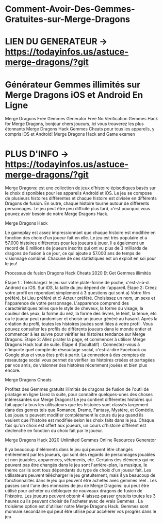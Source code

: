 # Comment-Avoir-Des-Gemmes-Gratuites-sur-Merge-Dragons
# LIEN DU GENERATEUR → https://todayinfos.us/astuce-merge-dragons/?git
# Générateur Gemmes illimités sur Merge Dragons iOS et Android En Ligne

Merge Dragons Free Gemmes Generator Free No Verification Gemmes Hack for Merge Dragons, bonjour chers joueurs, ici vous trouverez les plus étonnants Merge Dragons Hack Gemmes Cheats pour tous les appareils, y compris iOS et Android! Merge Dragons Hack and Game examen

# PLUS D'INFO → https://todayinfos.us/astuce-merge-dragons/?git

Merge Dragons: est une collection de jeux d'histoire épisodiques basés sur le choix disponibles pour les appareils Android et iOS. Le jeu se compose de plusieurs histoires différentes et chaque histoire est divisée en différents Dragons de fusion. En outre, chaque histoire tourne autour de différents personnages. Le jeu peut être peu difficile plus tard, c'est pourquoi vous pouvez avoir besoin de notre Merge Dragons Hack.

Merge Dragons Hack

Le gameplay est assez impressionnant que chaque histoire est modifiée en fonction des choix d'un joueur fait en elle. Le jeu est très populaire et a 57.000 histoires différentes pour les joueurs à jouer. Il a également un record de 6 millions de joueurs inscrits qui ont vu plus de 3 milliards de dragons de fusion à ce jour, ce qui ajoute à 57.000 ans de temps de visionnage combiné. Chacune de ces statistiques est un exploit en soi pour le jeu!

Processus de fusion Dragons Hack Cheats 2020 Et Get Gemmes illimités

Étape 1 : Téléchargez le jeu sur votre plate-forme de poche, c'est-à-à-d. Android ou iOS. Sur iOS, la taille du jeu dépend de l'appareil.
Étape 2: Créez votre profil en répondant simplement à 3 questions qui sont a) Votre film préféré, b) Lieu préféré et c) Acteur préféré. Choisissez un nom, un sexe et l'apparence de votre personnage. L'apparence comprend des caractéristiques telles que le style de cheveux, la forme du visage, la couleur des yeux, la forme du nez, la forme des lèvres, le teint, la tenue, etc ou le joueur peut randomiser et choisir un joueur généré au hasard. Après la création du profil, toutes les histoires jouées sont liées à votre profil. Vous pouvez consulter les profils de différents joueurs dans le monde entier et commencer à les suivre pour vérifier les histoires tendance sur Merge Dragons.
Étape 3: Allez pirater la page, et commencer à utiliser Merge Dragons Hack tout de suite.
Étape 4 (facultatif) : Connectez-vous à n'importe quel compte de réseautage social, c'est-à-dire Facebook ou Google plus et vous êtes prêt à partir. La connexion à des comptes de réseautage social vous permet de vérifier les histoires créées et partagées par vos amis, de visionner des histoires récemment jouées et bien plus encore.

Merge Dragons Cheats

Profitez des Gemmes gratuits illimités de dragons de fusion de l'outil de piratage en ligne
Lisez la suite, pour connaître quelques-unes des choses intéressantes sur Merge Dragons!
Le jeu contient différentes histoires qui fait appel à tous les utilisateurs que les histoires sont classés largement dans des genres tels que Romance, Drame, Fantasy, Mystère, et Comédie.
Les joueurs peuvent modifier complètement le cours du jeu quand ils veulent que l'histoire est modifiée selon les choix faits dans le jeu. Chaque fois qu'un choix est offert aux joueurs, un cours d'histoire différent est déclenché en fonction du choix fait par le joueur.

Merge Dragons Hack 2020 Unlimited Gemmes Online Resources Generator

Il ya beaucoup d'éléments dans le jeu qui peuvent être changés entièrement par les joueurs, qui sont des regards de personnages jouables et non jouables, apparences, vêtements, etc.
Certains des éléments qui ne peuvent pas être changés dans le jeu sont l'arrière-plan, la musique, le thème car ils sont tous dépendants du type de choix d'un joueur fait.
Les utilisateurs peuvent télécharger le jeu gratuitement, mais il ya beaucoup de fonctionnalités dans le jeu qui peuvent être achetés avec gemmes réel .
Les passes sont l'une des monnaies de jeu de Merge Dragons: qui peut être utilisé pour acheter ou débloquer de nouveaux dragons de fusion de l'histoire. Les joueurs peuvent obtenir 4 laissez-passer gratuits toutes les 3 heures ou ils peuvent choisir de l'acheter avec de vrais Gemmes . La troisième option est d'utiliser notre Merge Dragons Hack.
Gemmes sont monnaie secondaire qui peut être utilisé pour accélérer vos progrès dans le jeu.

